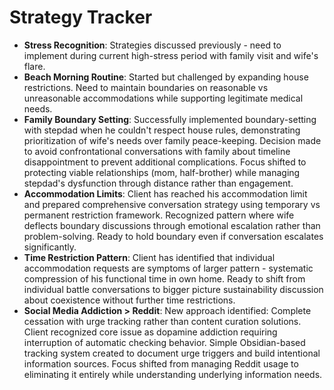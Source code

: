 # Strategy Tracker
- **Stress Recognition**: Strategies discussed previously - need to implement during current high-stress period with family visit and wife's flare.
- **Beach Morning Routine**: Started but challenged by expanding house restrictions. Need to maintain boundaries on reasonable vs unreasonable accommodations while supporting legitimate medical needs.
- **Family Boundary Setting**: Successfully implemented boundary-setting with stepdad when he couldn't respect house rules, demonstrating prioritization of wife's needs over family peace-keeping. Decision made to avoid confrontational conversations with family about timeline disappointment to prevent additional complications. Focus shifted to protecting viable relationships (mom, half-brother) while managing stepdad's dysfunction through distance rather than engagement.
- **Accommodation Limits**: Client has reached his accommodation limit and prepared comprehensive conversation strategy using temporary vs permanent restriction framework. Recognized pattern where wife deflects boundary discussions through emotional escalation rather than problem-solving. Ready to hold boundary even if conversation escalates significantly.
- **Time Restriction Pattern**: Client has identified that individual accommodation requests are symptoms of larger pattern - systematic compression of his functional time in own home. Ready to shift from individual battle conversations to bigger picture sustainability discussion about coexistence without further time restrictions.
- **Social Media Addiction > Reddit**: New approach identified: Complete cessation with urge tracking rather than content curation solutions. Client recognized core issue as dopamine addiction requiring interruption of automatic checking behavior. Simple Obsidian-based tracking system created to document urge triggers and build intentional information sources. Focus shifted from managing Reddit usage to eliminating it entirely while understanding underlying information needs.
